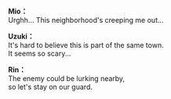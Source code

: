 # 

  
**Mio：**  
Urghh... This neighborhood's creeping me out...  
  
**Uzuki：**  
It's hard to believe this is part of the same town.  
It seems so scary...  
  
**Rin：**  
The enemy could be lurking nearby,  
so let's stay on our guard.  
